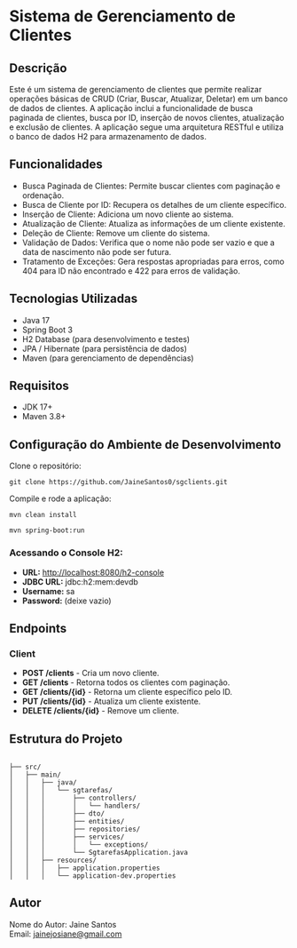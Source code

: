 <h1>Sistema de Gerenciamento de Clientes</h1>

<h2>Descrição</h2>
<p>
    Este é um sistema de gerenciamento de clientes que permite realizar operações básicas de CRUD 
    (Criar, Buscar, Atualizar, Deletar) em um banco de dados de clientes. A aplicação inclui a funcionalidade 
    de busca paginada de clientes, busca por ID, inserção de novos clientes, atualização e exclusão de clientes. 
    A aplicação segue uma arquitetura RESTful e utiliza o banco de dados H2 para armazenamento de dados.
</p>

<h2>Funcionalidades</h2>
<ul>
    <li>Busca Paginada de Clientes: Permite buscar clientes com paginação e ordenação.</li>
    <li>Busca de Cliente por ID: Recupera os detalhes de um cliente específico.</li>
    <li>Inserção de Cliente: Adiciona um novo cliente ao sistema.</li>
    <li>Atualização de Cliente: Atualiza as informações de um cliente existente.</li>
    <li>Deleção de Cliente: Remove um cliente do sistema.</li>
    <li>Validação de Dados: Verifica que o nome não pode ser vazio e que a data de nascimento não pode ser futura.</li>
    <li>Tratamento de Exceções: Gera respostas apropriadas para erros, como 404 para ID não encontrado e 422 para erros de validação.</li>
</ul>

<h2>Tecnologias Utilizadas</h2>
<ul>
    <li>Java 17</li>
    <li>Spring Boot 3</li>
    <li>H2 Database (para desenvolvimento e testes)</li>
    <li>JPA / Hibernate (para persistência de dados)</li>
    <li>Maven (para gerenciamento de dependências)</li>
</ul>

<h2>Requisitos</h2>
<ul>
    <li>JDK 17+</li>
    <li>Maven 3.8+</li>
</ul>

<h2>Configuração do Ambiente de Desenvolvimento</h2>
<p>Clone o repositório:</p>
<pre><code>git clone https://github.com/JaineSantos0/sgclients.git</code></pre>

<p>Compile e rode a aplicação:</p>
<pre><code>mvn clean install</code></pre>
<pre><code>mvn spring-boot:run</code></pre>

<h3>Acessando o Console H2:</h3>
<ul>
    <li><strong>URL:</strong> <a href="http://localhost:8080/h2-console">http://localhost:8080/h2-console</a></li>
    <li><strong>JDBC URL:</strong> jdbc:h2:mem:devdb</li>
    <li><strong>Username:</strong> sa</li>
    <li><strong>Password:</strong> (deixe vazio)</li>
</ul>

<h2>Endpoints</h2>

<h3>Client</h3>
<ul>
    <li><strong>POST /clients</strong> - Cria um novo cliente.</li>
    <li><strong>GET /clients</strong> - Retorna todos os clientes com paginação.</li>
    <li><strong>GET /clients/{id}</strong> - Retorna um cliente específico pelo ID.</li>
    <li><strong>PUT /clients/{id}</strong> - Atualiza um cliente existente.</li>
    <li><strong>DELETE /clients/{id}</strong> - Remove um cliente.</li>
</ul>

<h2>Estrutura do Projeto</h2>
<pre><code>
├── src/
│   ├── main/
│   │   ├── java/
│   │   │   └── sgtarefas/
│   │   │       ├── controllers/
│   │   │       │   └── handlers/
│   │   │       ├── dto/
│   │   │       ├── entities/
│   │   │       ├── repositories/
│   │   │       ├── services/
│   │   │       │   └── exceptions/
│   │   │       └── SgtarefasApplication.java
│   │   ├── resources/
│   │   │   ├── application.properties
│   │   │   └── application-dev.properties
</code></pre>

<h2>Autor</h2>
<p>
    Nome do Autor: Jaine Santos<br>
    Email: <a href="mailto:jainejosiane@gmail.com">jainejosiane@gmail.com</a>
</p>
